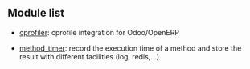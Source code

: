 ## Module list
- [cprofiler][cprofiler]: cprofile integration for Odoo/OpenERP
- [method_timer][method_timer]: record the execution time of a method and store the result with different facilities (log, redis,...)

  [cprofiler]: cprofiler/__openerp__.py
  [method_timer]: method_timer/README.md
